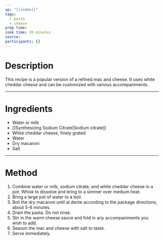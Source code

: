 ```yaml
---
up: "[[index]]"
tags:
  - pasta
  - cheese
prep time: 
cook time: 30 minutes
source: 
participants: [] 
---
```

# Description

This recipe is a popular version of a refined mac and cheese. It uses white cheddar cheese and can be customized with various accompaniments.

---

# Ingredients
- Water or milk
- [[Synthesizing Sodium Citrate|Sodium citrate]]
- White cheddar cheese, finely grated
- Water
- Dry macaroni
- Salt

---

# Method
1. Combine water or milk, sodium citrate, and white cheddar cheese in a pot. Whisk to dissolve and bring to a simmer over medium heat.
2. Bring a large pot of water to a boil.
3. Boil the dry macaroni until al dente according to the package directions, about 5-6 minutes.
4. Drain the pasta. Do not rinse.
5. Stir in the warm cheese sauce and fold in any accompaniments you wish to add.
6. Season the mac and cheese with salt to taste.
7. Serve immediately.